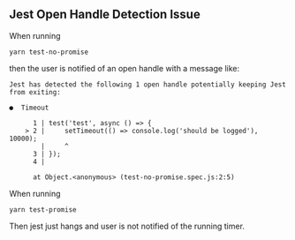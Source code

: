 ## Jest Open Handle Detection Issue

When running

```shell 
yarn test-no-promise
```

then the user is notified of an open handle with a message like: 

```
Jest has detected the following 1 open handle potentially keeping Jest from exiting:

●  Timeout

      1 | test('test', async () => {
    > 2 |     setTimeout(() => console.log('should be logged'), 10000);
        |     ^
      3 | });
      4 |

      at Object.<anonymous> (test-no-promise.spec.js:2:5)
```


When running

```shell 
yarn test-promise
```

Then jest just hangs and user is not notified of the running timer.

